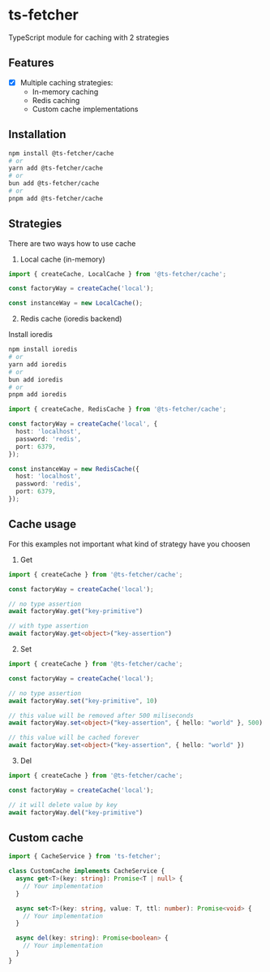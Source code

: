 # ts-fetcher

TypeScript module for caching with 2 strategies

## Features

- [x] Multiple caching strategies:
  - In-memory caching
  - Redis caching
  - Custom cache implementations

## Installation

```bash
npm install @ts-fetcher/cache
# or
yarn add @ts-fetcher/cache
# or
bun add @ts-fetcher/cache
# or
pnpm add @ts-fetcher/cache
```

## Strategies

There are two ways how to use cache

1. Local cache (in-memory)

```ts
import { createCache, LocalCache } from '@ts-fetcher/cache';

const factoryWay = createCache('local');

const instanceWay = new LocalCache();
```

2. Redis cache (ioredis backend)

Install ioredis

```bash
npm install ioredis
# or
yarn add ioredis
# or
bun add ioredis
# or
pnpm add ioredis
```

```ts
import { createCache, RedisCache } from '@ts-fetcher/cache';

const factoryWay = createCache('local', {
  host: 'localhost',
  password: 'redis',
  port: 6379,
});

const instanceWay = new RedisCache({
  host: 'localhost',
  password: 'redis',
  port: 6379,
});
```

## Cache usage

For this examples not important what kind of strategy have you choosen

1. Get

```ts
import { createCache } from '@ts-fetcher/cache';

const factoryWay = createCache('local');

// no type assertion
await factoryWay.get("key-primitive")

// with type assertion
await factoryWay.get<object>("key-assertion")

```

2. Set
```ts
import { createCache } from '@ts-fetcher/cache';

const factoryWay = createCache('local');

// no type assertion
await factoryWay.set("key-primitive", 10)

// this value will be removed after 500 miliseconds
await factoryWay.set<object>("key-assertion", { hello: "world" }, 500)

// this value will be cached forever
await factoryWay.set<object>("key-assertion", { hello: "world" })
```

3. Del

```ts
import { createCache } from '@ts-fetcher/cache';

const factoryWay = createCache('local');

// it will delete value by key
await factoryWay.del("key-primitive")
```


## Custom cache

```ts
import { CacheService } from 'ts-fetcher';

class CustomCache implements CacheService {
  async get<T>(key: string): Promise<T | null> {
    // Your implementation
  }

  async set<T>(key: string, value: T, ttl: number): Promise<void> {
    // Your implementation
  }

  async del(key: string): Promise<boolean> {
    // Your implementation
  }
}
```

